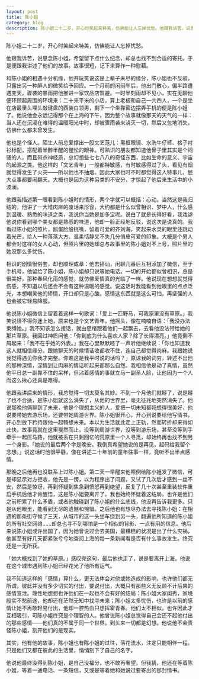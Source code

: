 ```yaml
---
layout: post
title: 陈小姐
category: blog
description: 陈小姐二十二岁，开心时笑起来特美，仿佛能让人忘掉忧愁。他跟我诉苦，说思念陈小姐，希望留下点什么纪念，却总找不到合适的寄托。于是便跟我讲述了他们的故事。故事很短，记下来算作一种慰藉。和陈小姐的相遇……
---
```

陈小姐二十二岁，开心时笑起来特美，仿佛能让人忘掉忧愁。

他跟我诉苦，说思念陈小姐，希望留下点什么纪念，却总也找不到合适的寄托。于是便跟我讲述了他们的故事。故事很短，记下来算作一种慰藉。

和陈小姐的相遇十分机缘，他开玩笑说这是上辈子未尽的缘分，陈小姐也不反驳，只露出另一种醉人的微笑给予回应。一个月前的闲闷午后，他出门散心，偏半路遭遇变天，骤袭的暴雨把他推进一家饮品店暂避。一时半刻雨却不见小，实在无聊他便环顾起周围的环境来：二十来平米的小店，算上老板和自己一共四人，一个是坐在店最里头埋头敲键盘的西装白领男，剩下一个坐靠窗边摆弄手机的便是陈小姐了。他说他会永远记得那个在上海的下午，因为整个故事就像那天的天气的一样：当人还在沉浸在难得的温暖阳光中时，却被骤雨袭来浇灭一切，然后又忽地消失，仿佛什么都未曾发生。

他也是个怪人。陌生人前总爱撑出一股文艺范儿：黑框眼镜、水洗牛仔裤、格子衬衫标配，搭配着半醉半醒的惺忪的眼神。可熟识的朋友都知道他骨子里其实是个闷骚的人，而且带点神经质，总幻想些七七八八的奇怪东西，比如生命的意义、宇宙的起源之类。他这样的「文艺青年」一般都特敏感，有时敏感得过了头，看见有烟就觉得发生了火灾——所以他也不抽烟。因此大家也时不时都觉得这人特事儿，屁大点事都要闹翻天。大概也是因为这种另类的不安分，才惊起了他后来生活中的小波澜。

他跟我描述第一眼看到陈小姐时的情形，两个字就可以概括：心动。当然这是我归结的，他讲了一大堆肉麻的废话来形容，大约都是什么似曾相识、梦中人，什么感到温暖、熟悉的味道之类，我说你当她是加多宝呢。说白了就是长得好看，我戏谑他说你看到哪个美女都是熟悉的味道，他却一脸正经地反驳，说这次是说真的。我看过陈小姐的照片，鹅蛋脸殷桃嘴，留着可爱的齐刘海，笑起来水灵的眼里还跳动着光芒，给人一种落落大方、温柔恬静又不失几分俏皮可爱的印象。大概是个男人都会对这样的女人心动，但照片里的她却总与故事里的陈小姐对不上号，照片里的她没那么多忧伤。

相识的剧情很俗套，却也顺理成章：他去搭讪，闲聊几番后互相添加了微信，至于手机号，他留给了陈小姐，陈小姐却只说等她电话。一切的开始都似曾相识，总是很美好，那种春风化雨的感觉，就仿佛爱情真的光临了一样。他说现在想想就觉得伤感，不知道以后还会不会有这种温暖的感觉。说这话时我能看到他眼里的点点泛光，本想嘲笑他的矫情，开口却只是心酸。感情这东西就是这么可怕，再坚强的人也会被它轻易降服。

他说陈小姐微信上留着着这样一句歌词：「爱上一匹野马，可我家里没有草原。」我笑说怪不得你迷上她，原来也是个文艺青年，他摇头，像在喃喃自语：「我没办法束缚她。」我不知该怎么接话，就由思绪跟着他们一起飘去，去看他没法带给她的那片草原。我回过神质问他：「你到底为什么喜欢人家？除了长得漂亮。」他竟倒不屑起来：「我不在乎她的外表。」我在心里默默呸了一声听他继续说：「你也知道我这人就相信缘分。跟她聊天的时候情话收都收不住，连自己都觉得肉麻。我跟她说我觉得遇见你我才完整。你瞧这是我平时说的话吗？」原谅我的词穷，转述不出他的那种深情，深情到让肉麻的情话听起来都那么自然。我相信他是动了真情，虽然他平日总一副靠不住的呆样，但沾着感情的事就立马一副圣人脸，让他因为一个人而这么揪心还真是难得。

他跟我讲后来的情形，我总觉得一切太莫名其妙。不到一个月他们就掰了，说是掰了也不合适，是陈小姐就这么消失了，从他的世界里，毫无征兆地突然消失了。他说那晚他俩聊到了未来，他是个理想主义的人，爱把一切未知都畅想得很美好，他说要带她去游乐场，还要带她周游世界。陈小姐很开心，开心到说要给他写情书，开心到放下矜持跟他一起畅想未来。本以为生活就此走上正轨，然而转折却来得如此快，故事竟就在这里戛然而止。没等到周游世界，没等到游乐场，甚至没等到手牵手一起压马路，他就被丢在只剩回忆的荒原里一个人寻觅，却始终再也找不到另一个身影。「她说的最后两个字是晚安。我倒真希望她说的是再见，起码给我留个念想。」说这话时他很平静，像在讲述二十年前的童年往事一样，竟听不出半点感情。

那晚之后他再也没联系上过陈小姐。第二天一早醒来他照例给陈小姐发了微信，可是却显示对方拒收，他先是一愣，以为程序出了问题，又试了几次后才感到一丝不安，然后是惊讶，再到怀疑到焦急到愤怒再到绝望，反复了几十次甚至重装软件重启手机后他才肯醒悟，这是陈小姐要离开了。我也始终怀疑着这结局，也许是他们之前积累了什么矛盾，或者他触碰到了陈小姐的什么底线，他没再告诉我更多。只是从他眼里，能看到无尽的遗憾和惋惜。之后他也有想尽办法去寻找陈小姐：在相遇的那条街守候了三天，从城市的这一头坐车绕到另一头，翻遍他所知道的陈小姐的所有社交网络……却总也寻不到哪怕是一个相似的背影、一点有用的信息。他后来说陈小姐或许出国了，因为她曾说过会去美国，最糟糕的状况是出了什么灾祸，他甚至有好几天都紧张兮兮地查阅上海的每一条新闻看是否有什么事故发生。终究还是一无所获。

「她大概找到了她的草原。」感叹完这句，最后他也走了，说是要离开上海，他说在这个城市遇到陈小姐已经花光了他所有运气。

我不知道这样的「感情」算什么，更无法体会对他或她造成的影响，也许他们都无所谓，彼此并没有多少切实的付出，要说付出，大概只有那些义无反顾不计后果的感情宣泄。理性地想想也许他们在一起也不会有好的结局：陈小姐大家闺秀，家境殷实不愁前途，他却还在茫然无知中找寻未来；陈小姐太多忧伤，也许是以前的感情让她不再敢轻易付出，他却一腔热血只想挥霍青春。他们太不相似，也许因此才互相吸引，可陈小姐终究是个理智的人。他曾说陈小姐总觉得自己会还不起他付出的那些感情——他们真的不属于同一个世界。到头来一切都是幻想。他说他不会责怪陈小姐，割开他们的是现实。

其实，他有他的故事，陈小姐也有陈小姐的过往，落花流水，注定只能相伴一程。只是他们又都在彼此的生活里，悄悄刻下了自己的名字。

他说他最终没得到陈小姐，是自己没福分，也不敢再奢望。但我猜，他还在等着陈小姐，等着一通电话、一条短信，又或是等着她和她说过要寄出的那封情书。